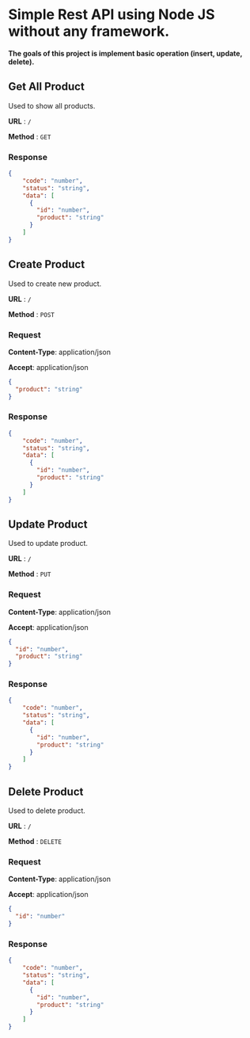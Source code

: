 # Simple Rest API using Node JS without any framework.
**The goals of this project is implement basic operation (insert, update, delete).**

## Get All Product

Used to show all products.

**URL** : `/`

**Method** : `GET`

### Response

```json
{
    "code": "number",
    "status": "string",
    "data": [
      {
        "id": "number",
        "product": "string"
      }
    ]
}
```

## Create Product

Used to create new product.

**URL** : `/`

**Method** : `POST`

### Request

**Content-Type**: application/json

**Accept**: application/json

```json
{
  "product": "string"
}
```

### Response

```json
{
    "code": "number",
    "status": "string",
    "data": [
      {
        "id": "number",
        "product": "string"
      }
    ]
}
```

## Update Product

Used to update product.

**URL** : `/`

**Method** : `PUT`

### Request

**Content-Type**: application/json

**Accept**: application/json

```json
{
  "id": "number",
  "product": "string"
}
```

### Response

```json
{
    "code": "number",
    "status": "string",
    "data": [
      {
        "id": "number",
        "product": "string"
      }
    ]
}
```

## Delete Product

Used to delete product.

**URL** : `/`

**Method** : `DELETE`

### Request

**Content-Type**: application/json

**Accept**: application/json

```json
{
  "id": "number"
}
```

### Response

```json
{
    "code": "number",
    "status": "string",
    "data": [
      {
        "id": "number",
        "product": "string"
      }
    ]
}
```
